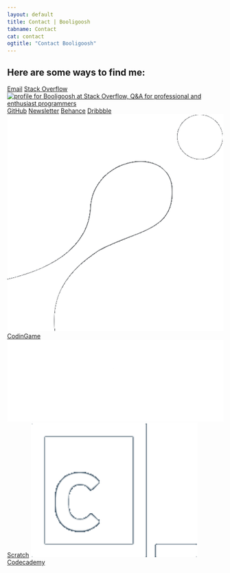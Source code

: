 ```yaml
---
layout: default
title: Contact | Booligoosh
tabname: Contact
cat: contact
ogtitle: "Contact Booligoosh"
---
```

<h2>Here are some ways to find me:</h2>
<div class="contact-cards-container">
    <a class="contact-card" href="mailto:{{site.email}}"><i class="fa fa-envelope" aria-hidden="true"></i><span>Email</span></a>
    <!--<a class="contact-card" href="{{site.outlink}}{{site.zazzle.store}}"><img src="public/img/contact-icons/zazzle-logo-circle.svg" alt="Zazzle logo" class="noselect"><span>Zazzle store</span></a>-->
    <a class="contact-card" href="{{site.contact.stackoverflow}}"><i class="fa fa-stack-overflow" aria-hidden="true"></i><span class="with-hover-content">Stack Overflow<img src="https://stackoverflow.com/users/flair/5374560.png?theme=clean" width="208" height="58" alt="profile for Booligoosh at Stack Overflow, Q&amp;A for professional and enthusiast programmers" title="profile for Booligoosh at Stack Overflow, Q&amp;A for professional and enthusiast programmers" class="hover-content noselect"></span></a>
    <a class="contact-card" href="{{site.outlink}}{{site.contact.github}}"><i class="fa fa-github" aria-hidden="true"></i><span>GitHub</span></a>
    <a class="contact-card" href="{{site.outlink}}{{site.newsletter}}"><i class="fa fa-newspaper-o" aria-hidden="true"></i><span>Newsletter</span></a>
    <a class="contact-card" href="{{site.contact.behance}}"><i class="fa fa-behance" aria-hidden="true"></i><span>Behance</span></a>
    <a class="contact-card" href="{{site.contact.dribbble}}"><i class="fa fa-dribbble" aria-hidden="true"></i><span>Dribbble</span></a>
    <a class="contact-card" href="{{site.outlink}}{{site.contact.codingame}}"><img src="img/contact-icons/codingame.png" alt="Scratch" class="noselect"><span>CodinGame</span></a>
    <a class="contact-card" href="{{site.outlink}}{{site.contact.scratch}}"><img src="img/contact-icons/scratch.png" alt="Scratch" class="noselect"><span>Scratch</span></a>
    <a class="contact-card" href="{{site.outlink}}{{site.contact.codecademy}}"><img src="img/contact-icons/codecademy.png" alt="Scratch" class="noselect"><span>Codecademy</span></a>
    <!--
    NO ACCOUNT ON THESE, maybe in future...
    
    <a class="contact-card" href="{{site.contact.twitter}}"><i class="fa fa-twitter" aria-hidden="true"></i><span>Twitter</span></a>
    <a class="contact-card" href="{{site.contact.facebook}}"><i class="fa fa-facebook-square" aria-hidden="true"></i><span>Facebook</span></a>
    <a class="contact-card" href="{{site.contact.instagram}}"><i class="fa fa-instagram" aria-hidden="true"></i><span>Instagram</span></a>
    <a class="contact-card" href="{{site.contact.youtube}}"><i class="fa fa-youtube" aria-hidden="true"></i><span>YouTube</span></a>
    <a class="contact-card" href="{{site.contact.paypal}}"><i class="fa fa-paypal" aria-hidden="true"></i><span>PayPal</span></a>
    -->
</div>